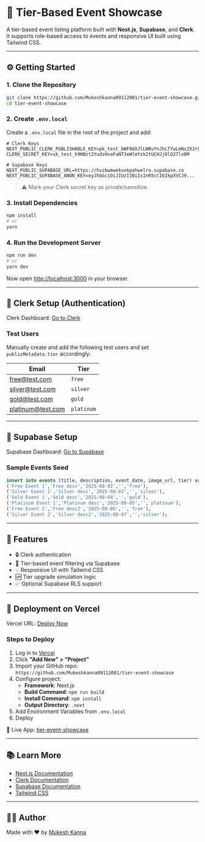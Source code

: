 
# 🎉 Tier-Based Event Showcase

A tier-based event listing platform built with **Next.js**, **Supabase**, and **Clerk**. It supports role-based access to events and responsive UI built using Tailwind CSS.

---

## ⚙️ Getting Started

### 1. Clone the Repository

```bash
git clone https://github.com/Mukeshkanna09112001/tier-event-showcase.git
cd tier-event-showcase
```

### 2. Create `.env.local`

Create a `.env.local` file in the root of the project and add:

```env
# Clerk Keys
NEXT_PUBLIC_CLERK_PUBLISHABLE_KEY=pk_test_bWF0dXJlLWNvYnJhLTYwLmNsZXJrLmFjY291bnRzLmRldiQ
CLERK_SECRET_KEY=sk_test_h9HBzt2YudzHvaFaNT3eWlmYzk2tUCHJjOlO27lx0M

# Supabase Keys
NEXT_PUBLIC_SUPABASE_URL=https://hvzbwmwekvokpahwelra.supabase.co
NEXT_PUBLIC_SUPABASE_ANON_KEY=eyJhbGciOiJIUzI1NiIsInR5cCI6IkpXVCJ9...
```

> ⚠️ Mark your Clerk secret key as private/sensitive.

### 3. Install Dependencies

```bash
npm install
# or
yarn
```

### 4. Run the Development Server

```bash
npm run dev
# or
yarn dev
```

Now open [http://localhost:3000](http://localhost:3000) in your browser.

---

## 🔐 Clerk Setup (Authentication)

Clerk Dashboard: [Go to Clerk](https://dashboard.clerk.com/apps/app_30h2xUkHmINnPIgixx60EcD7rtb/instances/ins_30h2xazZcr1tcwjhQCHfR80SBHl)

### Test Users

Manually create and add the following test users and set `publicMetadata.tier` accordingly:

| Email             | Tier      |
|------------------|-----------|
| free@test.com     | `free`    |
| silver@test.com   | `silver`  |
| gold@test.com     | `gold`    |
| platinum@test.com | `platinum`|

---

## 🧾 Supabase Setup

Supabase Dashboard: [Go to Supabase](https://supabase.com/dashboard/org/yjjegvkqwkymsszjocpg)

### Sample Events Seed

```sql
insert into events (title, description, event_date, image_url, tier) values
('Free Event 1','Free desc','2025-08-02','','free'),
('Silver Event 1','Silver desc','2025-08-03','','silver'),
('Gold Event 1','Gold desc','2025-08-04','','gold'),
('Platinum Event 1','Platinum desc','2025-08-05','','platinum'),
('Free Event 2','Free desc2','2025-08-06','','free'),
('Silver Event 2','Silver desc2','2025-08-07','','silver');
```

---

## 🎨 Features

- 🔒 Clerk authentication
- 🎫 Tier-based event filtering via Supabase
- 💡 Responsive UI with Tailwind CSS
- 🆙 Tier upgrade simulation logic
- ✅ Optional Supabase RLS support

---

## 🚀 Deployment on Vercel

Vercel URL: [Deploy Now](https://vercel.com/new?utm_medium=default-template&filter=next.js&utm_source=create-next-app&utm_campaign=create-next-app-readme)

### Steps to Deploy

1. Log in to [Vercel](https://vercel.com)
2. Click **"Add New" > "Project"**
3. Import your GitHub repo:  
   `https://github.com/Mukeshkanna09112001/tier-event-showcase`
4. Configure project:
   - **Framework**: Next.js
   - **Build Command**: `npm run build`
   - **Install Command**: `npm install`
   - **Output Directory**: `.next`
5. Add Environment Variables from `.env.local`
6. Deploy

📍 Live App: [tier-event-showcase](https://vercel.com/mukesh-kannas-projects/tier-event-showcase-jtyg)

---

## 📚 Learn More

- [Next.js Documentation](https://nextjs.org/docs)
- [Clerk Documentation](https://clerk.dev/docs)
- [Supabase Documentation](https://supabase.com/docs)
- [Tailwind CSS](https://tailwindcss.com)

---

## 🧑‍💻 Author

Made with ❤️ by [Mukesh Kanna](https://github.com/Mukeshkanna09112001)
